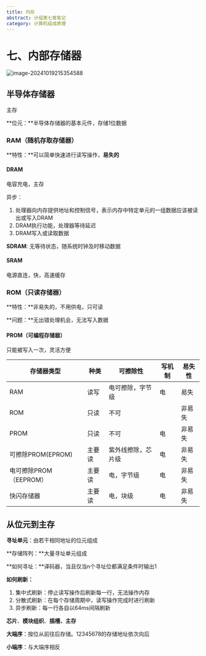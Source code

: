 ```yaml
---
title: 内存
abstract: 计组第七章笔记
category: 计算机组成原理
---
```


# 七、内部存储器

![image-20241019215354588](C:\Users\ocl\AppData\Roaming\Typora\typora-user-images\image-20241019215354588.png)

## 半导体存储器

主存

**位元：**半导体存储器的基本元件，存储1位数据

### RAM（随机存取存储器）

**特性：**可以简单快速进行读写操作，**易失的**

#### DRAM

电容充电，主存

异步：

1. 处理器向内存提供地址和控制信号，表示内存中特定单元的一组数据应该被读出或写入DRAM
2. DRAM执行功能，处理器等待延迟
3. DRAM写入或读取数据

**SDRAM**: 无等待状态，随系统时钟及时移动数据

#### SRAM

电源直连，快，高速缓存

### ROM（只读存储器）

**特性：**非易失的，不用供电，只可读

**问题：**无出错处理机会，无法写入数据

#### PROM（可编程存储器）

只能被写入一次，灵活方便

| 存储器类型             | 种类   | 可擦除性           | 写机制 | 易失性 |
| ---------------------- | ------ | ------------------ | ------ | ------ |
| RAM                    | 读写   | 电可擦除，字节级   | 电     | 易失   |
| ROM                    | 只读   | 不可               |        | 非易失 |
| PROM                   | 只读   | 不可               | 电     | 非易失 |
| 可擦除PROM(EPROM)      | 主要读 | 紫外线擦除，芯片级 | 电     | 非易失 |
| 电可擦除PROM（EEPROM） | 主要读 | 电，字节级         | 电     | 非易失 |
| 快闪存储器             | 主要读 | 电，块级           | 电     | 非易失 |

## 从位元到主存

**寻址单元**：由若干相同地址的位元组成

**存储阵列：**大量寻址单元组成

**如何寻址：**译码器，当且仅当n个寻址位都满足条件时输出1

**如何刷新：**

1. 集中式刷新：停止读写操作后刷新每一行，无法操作内存
2. 分散式刷新：在每个存储周期中，读写操作完成时进行刷新
3. 异步刷新：每一行各自以64ms间隔刷新

**芯片**、**模块组织**、**插槽、主存**

**大端序**：按位从前往后存储。12345678的存储地址依次向后

**小端序**：与大端序相反
